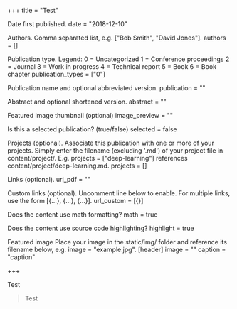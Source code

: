 +++ title = "Test"

Date first published.
date = "2018-12-10"

Authors. Comma separated list, e.g. ["Bob Smith", "David Jones"].
authors = []

Publication type.
Legend:
0 = Uncategorized
1 = Conference proceedings
2 = Journal
3 = Work in progress
4 = Technical report
5 = Book
6 = Book chapter
publication_types = ["0"]

Publication name and optional abbreviated version.
publication = ""

Abstract and optional shortened version.
abstract = ""

Featured image thumbnail (optional)
image_preview = ""

Is this a selected publication? (true/false)
selected = false

Projects (optional).
Associate this publication with one or more of your projects.
Simply enter the filename (excluding '.md') of your project file in content/project/.
E.g. projects = ["deep-learning"] references content/project/deep-learning.md.
projects = []

Links (optional).
url_pdf = ""

Custom links (optional).
Uncomment line below to enable. For multiple links, use the form [{...}, {...}, {...}].
url_custom = [{}]

Does the content use math formatting?
math = true

Does the content use source code highlighting?
highlight = true

Featured image
Place your image in the static/img/ folder and reference its filename below, e.g. image = "example.jpg".
[header] image = "" caption = "caption"

+++

Test
> Test
